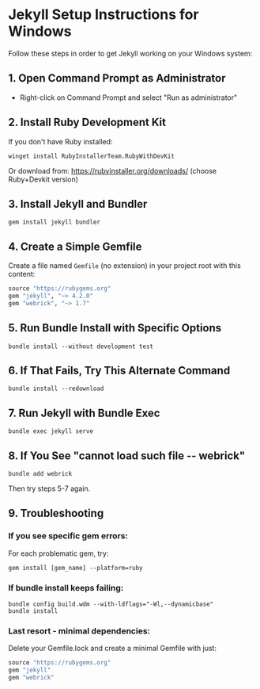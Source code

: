 # Jekyll Setup Instructions for Windows

Follow these steps in order to get Jekyll working on your Windows system:

## 1. Open Command Prompt as Administrator
- Right-click on Command Prompt and select "Run as administrator"

## 2. Install Ruby Development Kit
If you don't have Ruby installed:
```
winget install RubyInstallerTeam.RubyWithDevKit
```
Or download from: https://rubyinstaller.org/downloads/ (choose Ruby+Devkit version)

## 3. Install Jekyll and Bundler
```
gem install jekyll bundler
```

## 4. Create a Simple Gemfile
Create a file named `Gemfile` (no extension) in your project root with this content:
```ruby
source "https://rubygems.org"
gem "jekyll", "~> 4.2.0"
gem "webrick", "~> 1.7"
```

## 5. Run Bundle Install with Specific Options
```
bundle install --without development test
```

## 6. If That Fails, Try This Alternate Command
```
bundle install --redownload
```

## 7. Run Jekyll with Bundle Exec
```
bundle exec jekyll serve
```

## 8. If You See "cannot load such file -- webrick"
```
bundle add webrick
```
Then try steps 5-7 again.

## 9. Troubleshooting

### If you see specific gem errors:
For each problematic gem, try:
```
gem install [gem_name] --platform=ruby
```

### If bundle install keeps failing:
```
bundle config build.wdm --with-ldflags="-Wl,--dynamicbase"
bundle install
```

### Last resort - minimal dependencies:
Delete your Gemfile.lock and create a minimal Gemfile with just:
```ruby
source "https://rubygems.org"
gem "jekyll"
gem "webrick"
```